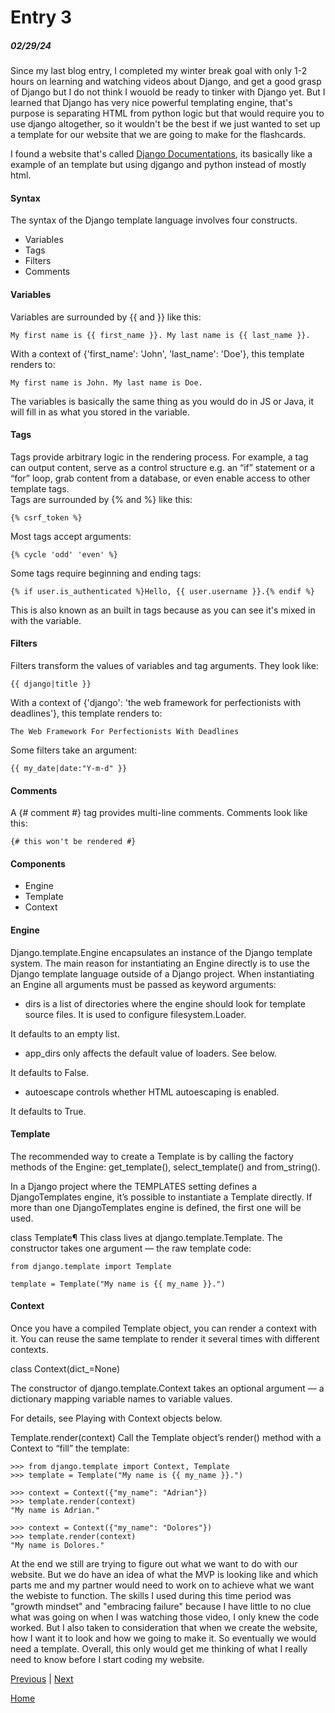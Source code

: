 # Entry 3
##### 02/29/24

Since my last blog entry, I completed my winter break goal with only 1-2 hours on learning and watching videos about Django, and get a good grasp of Django but I do not think I wouold be ready to tinker with Django yet. But I learned that Django has very nice powerful templating engine, that's purpose is separating HTML from python logic but that would require you to use django altogether, so it wouldn't be the best if we just wanted to set up a template for our website that we are going to make for the flashcards. 

I found a website that's called [Django Documentations](https://docs.djangoproject.com/en/5.0/topics/templates/), its basically like a example of an template but using djgango and python instead of mostly html. <br>
#### Syntax<br>
The syntax of the Django template language involves four constructs.
* Variables
* Tags
* Filters
* Comments

#### Variables<br>
Variables are surrounded by {{ and }} like this:
```
My first name is {{ first_name }}. My last name is {{ last_name }}.
```
With a context of {'first_name': 'John', 'last_name': 'Doe'}, this template renders to:
```
My first name is John. My last name is Doe.
```
The variables is basically the same thing as you would do in JS or Java, it will fill in as what you stored in the variable. 

#### Tags<br>
Tags provide arbitrary logic in the rendering process. For example, a tag can output content, serve as a control structure e.g. an “if” statement or a “for” loop, grab content from a database, or even enable access to other template tags.<br>
Tags are surrounded by {% and %} like this:
```
{% csrf_token %}
```
Most tags accept arguments:
```
{% cycle 'odd' 'even' %}
```
Some tags require beginning and ending tags:
```
{% if user.is_authenticated %}Hello, {{ user.username }}.{% endif %}
```
This is also known as an built in tags because as you can see it's mixed in with the variable. 

#### Filters <br>
Filters transform the values of variables and tag arguments. They look like:
```
{{ django|title }}
```
With a context of {'django': 'the web framework for perfectionists with deadlines'}, this template renders to:
```
The Web Framework For Perfectionists With Deadlines
```
Some filters take an argument:
```
{{ my_date|date:"Y-m-d" }}
```

#### Comments <br>
A {# comment #} tag provides multi-line comments.
Comments look like this:
```
{# this won't be rendered #}
```

#### Components <br>
* Engine
* Template
* Context

#### Engine 

Django.template.Engine encapsulates an instance of the Django template system. The main reason for instantiating an Engine directly is to use the Django template language outside of a Django project.
When instantiating an Engine all arguments must be passed as keyword arguments:

* dirs is a list of directories where the engine should look for template source files. It is used to configure filesystem.Loader.

It defaults to an empty list.

* app_dirs only affects the default value of loaders. See below.

It defaults to False.

* autoescape controls whether HTML autoescaping is enabled.

It defaults to True.

#### Template 

The recommended way to create a Template is by calling the factory methods of the Engine: get_template(), select_template() and from_string().

In a Django project where the TEMPLATES setting defines a DjangoTemplates engine, it’s possible to instantiate a Template directly. If more than one DjangoTemplates engine is defined, the first one will be used.

class Template¶
This class lives at django.template.Template. The constructor takes one argument — the raw template code:
```
from django.template import Template

template = Template("My name is {{ my_name }}.")
```

#### Context 
Once you have a compiled Template object, you can render a context with it. You can reuse the same template to render it several times with different contexts.

class Context(dict_=None)

The constructor of django.template.Context takes an optional argument — a dictionary mapping variable names to variable values.

For details, see Playing with Context objects below.

Template.render(context)
Call the Template object’s render() method with a Context to “fill” the template:
```
>>> from django.template import Context, Template
>>> template = Template("My name is {{ my_name }}.")

>>> context = Context({"my_name": "Adrian"})
>>> template.render(context)
"My name is Adrian."

>>> context = Context({"my_name": "Dolores"})
>>> template.render(context)
"My name is Dolores."
```
 
At the end we still are trying to figure out what we want to do with our website. But we do have an idea of what the MVP is looking like and which parts me and my partner would need to work on to achieve what we want the webiste to function. The skills I used during this time period was "growth mindset" and "embracing failure" because I have little to no clue what was going on when I was watching those video, I only knew the code worked. But I also taken to consideration that when we create the website, how I want it to look and how we going to make it. So eventually we would need a template. Overall, this only would get me thinking of what I really need to know before I start coding my website. 


[Previous](entry02.md) | [Next](entry04.md)

[Home](../README.md)

